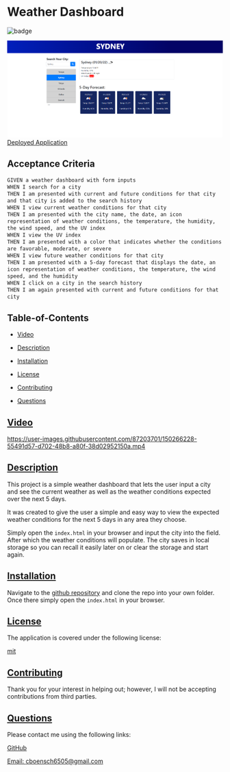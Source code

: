 
# Weather Dashboard


![badge](https://img.shields.io/badge/license-mit-blue)

![Capture](/assets/images/WeatherDashCapture.PNG)
[Deployed Application](https://cboensch6505.github.io/weatherDashboard/)

## Acceptance Criteria

```
GIVEN a weather dashboard with form inputs
WHEN I search for a city
THEN I am presented with current and future conditions for that city and that city is added to the search history
WHEN I view current weather conditions for that city
THEN I am presented with the city name, the date, an icon representation of weather conditions, the temperature, the humidity, the wind speed, and the UV index
WHEN I view the UV index
THEN I am presented with a color that indicates whether the conditions are favorable, moderate, or severe
WHEN I view future weather conditions for that city
THEN I am presented with a 5-day forecast that displays the date, an icon representation of weather conditions, the temperature, the wind speed, and the humidity
WHEN I click on a city in the search history
THEN I am again presented with current and future conditions for that city
```

## Table-of-Contents


* [Video](#video)

* [Description](#description)

* [Installation](#installation)

* [License](#license)

* [Contributing](#contributing)

* [Questions](#questions)

## [Video](#table-of-contents)

https://user-images.githubusercontent.com/87203701/150266228-55491d57-d702-48b8-a80f-38d02952150a.mp4


## [Description](#table-of-contents)

This project is a simple weather dashboard that lets the user input a city and see the current weather as well as the weather conditions expected over the next 5 days.

It was created to give the user a simple and easy way to view the expected weather conditions for the next 5 days in any area they choose.

Simply open the `index.html` in your browser and input the city into the field. After which the weather conditions will populate. The city saves in local storage so you can recall it easily later on or clear the storage and start again.

## [Installation](#table-of-contents)


Navigate to the [github repository](https://github.com/cboensch6505/weatherDashboard) and clone the repo into your own folder. Once there simply open the `index.html` in your browser.


## [License](#table-of-contents)

The application is covered under the following license:


[mit](https://choosealicense.com/licenses/mit)



## [Contributing](#table-of-contents)


Thank you for your interest in helping out; however, I will not be accepting contributions from third parties.



## [Questions](#table-of-contents)

Please contact me using the following links:

[GitHub](https://github.com/CBoensch6505)

[Email: cboensch6505@gmail.com](mailto:cboensch6505@gmail.com)

